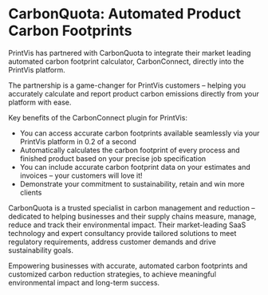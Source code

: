 # CarbonQuota: Automated Product Carbon Footprints

PrintVis has partnered with CarbonQuota to integrate their market leading automated carbon footprint calculator, CarbonConnect, directly into the PrintVis platform.

The partnership is a game-changer for PrintVis customers – helping you accurately calculate and report product carbon emissions directly from your platform with ease.

Key benefits of the CarbonConnect plugin for PrintVis:

- You can access accurate carbon footprints available seamlessly via your PrintVis platform in 0.2 of a second
- Automatically calculates the carbon footprint of every process and finished product based on your precise job specification
- You can include accurate carbon footprint data on your estimates and invoices – your customers will love it!
- Demonstrate your commitment to sustainability, retain and win more clients

CarbonQuota is a trusted specialist in carbon management and reduction – dedicated to helping businesses and their supply chains measure, manage, reduce and track their environmental impact. Their market-leading SaaS technology and expert consultancy provide tailored solutions to meet regulatory requirements, address customer demands and drive sustainability goals.

Empowering businesses with accurate, automated carbon footprints and customized carbon reduction strategies, to achieve meaningful environmental impact and long-term success.